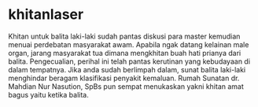 khitanlaser
===========

Khitan untuk balita laki-laki sudah pantas diskusi para master kemudian menuai perdebatan masyarakat awam. Apabila ngak datang kelainan male organ, jarang masyarakat tua dimana mengkhitan buah hati prianya dari balita. Pengecualian, perihal ini telah pantas kerutinan yang kebudayaan di dalam tempatnya. Jika anda sudah berlimpah dalam, sunat balita laki-laki menghindar beragam klasifikasi penyakit kemaluan. Rumah Sunatan dr. Mahdian Nur Nasution, SpBs pun sempat menukaskan yakni khitan amat bagus yaitu ketika balita.
